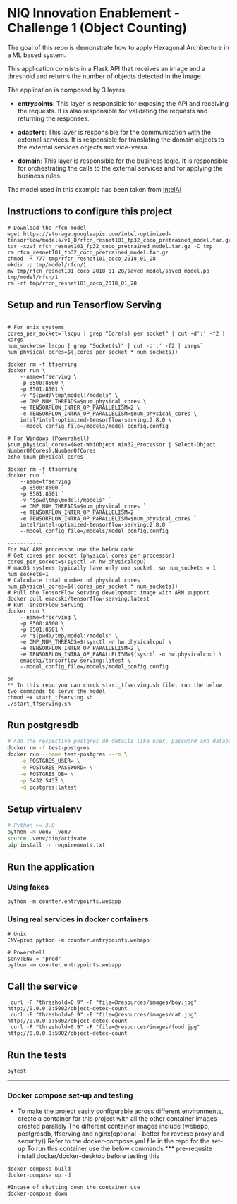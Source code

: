 # NIQ Innovation Enablement - Challenge 1 (Object Counting)

The goal of this repo is demonstrate how to apply Hexagonal Architecture in a ML based system.

This application consists in a Flask API that receives an image and a threshold and returns the number of objects detected in the image.

The application is composed by 3 layers:

- **entrypoints**: This layer is responsible for exposing the API and receiving the requests. It is also responsible for validating the requests and returning the responses.

- **adapters**: This layer is responsible for the communication with the external services. It is responsible for translating the domain objects to the external services objects and vice-versa.

- **domain**: This layer is responsible for the business logic. It is responsible for orchestrating the calls to the external services and for applying the business rules.

The model used in this example has been taken from 
[IntelAI](https://github.com/IntelAI/models/blob/master/docs/object_detection/tensorflow_serving/Tutorial.md)


## Instructions to configure this project
```
# Download the rfcn model 
wget https://storage.googleapis.com/intel-optimized-tensorflow/models/v1_8/rfcn_resnet101_fp32_coco_pretrained_model.tar.gz
tar -xzvf rfcn_resnet101_fp32_coco_pretrained_model.tar.gz -C tmp
rm rfcn_resnet101_fp32_coco_pretrained_model.tar.gz
chmod -R 777 tmp/rfcn_resnet101_coco_2018_01_28
mkdir -p tmp/model/rfcn/1
mv tmp/rfcn_resnet101_coco_2018_01_28/saved_model/saved_model.pb tmp/model/rfcn/1
rm -rf tmp/rfcn_resnet101_coco_2018_01_28
```

## Setup and run Tensorflow Serving

```

# For unix systems
cores_per_socket=`lscpu | grep "Core(s) per socket" | cut -d':' -f2 | xargs`
num_sockets=`lscpu | grep "Socket(s)" | cut -d':' -f2 | xargs`
num_physical_cores=$((cores_per_socket * num_sockets))

docker rm -f tfserving
docker run \
    --name=tfserving \
    -p 8500:8500 \
    -p 8501:8501 \
    -v "$(pwd)\tmp\model:/models" \
    -e OMP_NUM_THREADS=$num_physical_cores \
    -e TENSORFLOW_INTER_OP_PARALLELISM=2 \
    -e TENSORFLOW_INTRA_OP_PARALLELISM=$num_physical_cores \
    intel/intel-optimized-tensorflow-serving:2.8.0 \
    --model_config_file=/models/model_config.config

# For Windows (Powershell)
$num_physical_cores=(Get-WmiObject Win32_Processor | Select-Object NumberOfCores).NumberOfCores
echo $num_physical_cores

docker rm -f tfserving
docker run `
    --name=tfserving `
    -p 8500:8500 `
    -p 8501:8501 `
    -v "$pwd\tmp\model:/models" `
    -e OMP_NUM_THREADS=$num_physical_cores `
    -e TENSORFLOW_INTER_OP_PARALLELISM=2 `
    -e TENSORFLOW_INTRA_OP_PARALLELISM=$num_physical_cores `
    intel/intel-optimized-tensorflow-serving:2.8.0 `
    --model_config_file=/models/model_config.config

-----------
For MAC ARM processor use the below code
# Get cores per socket (physical cores per processor)
cores_per_socket=$(sysctl -n hw.physicalcpu)
# macOS systems typically have only one socket, so num_sockets = 1
num_sockets=1
# Calculate total number of physical cores
num_physical_cores=$((cores_per_socket * num_sockets))
# Pull the TensorFlow Serving development image with ARM support
docker pull emacski/tensorflow-serving:latest
# Run TensorFlow Serving
docker run \
    --name=tfserving \
    -p 8500:8500 \
    -p 8501:8501 \
    -v "$(pwd)/tmp/model:/models" \
    -e OMP_NUM_THREADS=$(sysctl -n hw.physicalcpu) \
    -e TENSORFLOW_INTER_OP_PARALLELISM=2 \
    -e TENSORFLOW_INTRA_OP_PARALLELISM=$(sysctl -n hw.physicalcpu) \
    emacski/tensorflow-serving:latest \
    --model_config_file=/models/model_config.config

or
** In this repo you can check start_tfserving.sh file, run the below two commands to serve the model 
chmod +x start_tfserving.sh
./start_tfserving.sh

```


## Run postgresdb

```bash
# Add the respective postgres db details like user, password and database name
docker rm -f test-postgres
docker run --name test-postgres --rm \
    -e POSTGRES_USER= \
    -e POSTGRES_PASSWORD= \
    -e POSTGRES_DB= \
    -p 5432:5432 \
    -d postgres:latest
```


## Setup virtualenv

```bash
# Python >= 3.0
python -m venv .venv
source .venv/bin/activate
pip install -r requirements.txt
```

## Run the application

### Using fakes
```
python -m counter.entrypoints.webapp
```

### Using real services in docker containers

```
# Unix
ENV=prod python -m counter.entrypoints.webapp

# Powershell
$env:ENV = "prod"
python -m counter.entrypoints.webapp
```

## Call the service

```shell script
 curl -F "threshold=0.9" -F "file=@resources/images/boy.jpg" http://0.0.0.0:5002/object-detec-count
 curl -F "threshold=0.9" -F "file=@resources/images/cat.jpg" http://0.0.0.0:5002/object-detec-count
 curl -F "threshold=0.9" -F "file=@resources/images/food.jpg" http://0.0.0.0:5002/object-detec-count 
```

## Run the tests

```
pytest
```

-------------------------
### Docker compose set-up and testing
- To make the project easily configurable across different environments, create a container for this project with all the other container images created parallely 
The different container images include (webapp, postgresdb, tfserving and nginx(optional - better for reverse proxy and security))
Refer to the docker-compose.yml file in the repo for the set-up
To run this container use the below commands
*** pre-requsite install docker/docker-desktop before testing this
```
docker-compose build
docker-compose up -d

#Incase of shutting down the container use
docker-compose down
```




